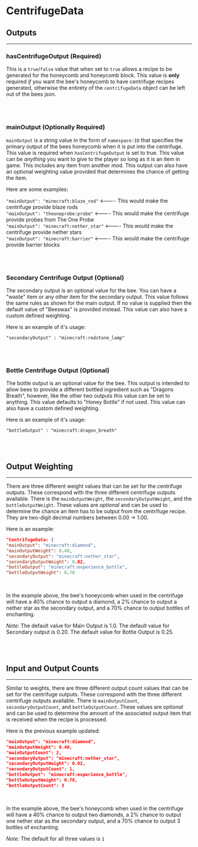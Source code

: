 # **CentrifugeData**

## **Outputs**
***

### **hasCentrifugeOutput** (Required)

This is a `true`/`false` value that when set to `true` allows a recipe to be generated for the honeycomb and honeycomb block. This value is **only** required *if* you want the bee's honeycomb to have centrifuge recipes generated, otherwise the entirety of the `centrifugeData` object can be left out of the bees json. 

<br>
<br>

### **mainOutput** (Optionally Required)

`mainOutput` is a string value in the form of `namespace:ID` that specifies the primary output of the bees honeycomb when it is put into the centrifuge. This value is required when `hasCentrifugeOutput` is set to true. This value can be  _anything_  you want to give to the player so long as it is an item in game. This includes any item from another mod. This output can also have an optional weighting value provided that determines the chance of getting the item.

Here are some examples:

`"mainOutput": "minecraft:blaze_rod"`  <---- This would make the centrifuge provide blaze rods  
`"mainOutput": "theoneprobe:probe"`  <---- This would make the centrifuge provide probes from The One Probe  
`"mainOutput": "minecraft:nether_star"`  <---- This would make the centrifuge provide nether stars  
`"mainOutput": "minecraft:barrier"`  <---- This would make the centrifuge provide barrier blocks  

<br>
<br>

### **Secondary Centrifuge Output** (Optional)

The secondary output is an optional value for the bee. You can have a "waste" item or any other item for the secondary output. This value follows the same rules as shown for the main output. If no value is supplied then the default value of "Beeswax" is provided instead. This value can also have a custom defined weighting.

Here is an example of it's usage:

`"secondaryOutput" : "minecraft:redstone_lamp"`

<br>
<br>

### **Bottle Centrifuge Output** (Optional)

The bottle output is an optional value for the bee. This output is intended to allow bees to provide a different bottled ingredient such as "Dragons Breath", however, like the other two outputs this value can be set to anything. This value defaults to "Honey Bottle" if not used. This value can also have a custom defined weighting.

Here is an example of it's usage:

`"bottleOutput" : "minecraft:dragon_breath"`

<br>
<br>

## **Output Weighting**
***

There are three different weight values that can be set for the centrifuge outputs. These correspond with the three different centrifuge outputs available. There is the `mainOutputWeight`, the `secondaryOutputWeight`, and the `bottleOutputWeight`. These values are *optional* and can be used to determine the chance an item has to be output from the centrifuge recipe. They are two-digit decimal numbers between 0.00 -> 1.00.

Here is an example:

```json
"CentrifugeData: {
"mainOutput": "minecraft:diamond",
"mainOutputWeight": 0.40,
"secondaryOutput": "minecraft:nether_star",
"secondaryOutputWeight": 0.02,
"bottleOutput": "minecraft:experience_bottle",
"bottleOutputWeight": 0.70
```
<br>

In the example above, the bee's honeycomb when used in the centrifuge will have a 40% chance to output a diamond, a 2% chance to output a nether star as the secondary output, and a 70% chance to output bottles of enchanting. <br>

*Note:* The default value for Main Output is 1.0. The default value for Secondary output is 0.20. The default value for Bottle Output is 0.25.

<br>
<br>

## **Input and Output Counts**
***

Similar to weights, there are three different output count values that can be set for the centrifuge outputs. These correspond with the three different centrifuge outputs available. There is `mainOutputCount`, `secondaryOutputCount`, and `bottleOutputCount`. These values are *optional* and can be used to determine the amount of the associated output item that is received when the recipe is processed.

Here is the previous example updated:

```json
"mainOutput": "minecraft:diamond",
"mainOutputWeight": 0.40,
"mainOutputCount": 2,
"secondaryOutput": "minecraft:nether_star",
"secondaryOutputWeight": 0.02,
"secondaryOutputCount": 1,
"bottleOutput": "minecraft:experience_bottle",
"bottleOutputWeight": 0.70,
"bottleOutputCount": 3
```
<br>

In the example above, the bee's honeycomb when used in the centrifuge will have a 40% chance to output two diamonds, a 2% chance to output one nether star as the secondary output, and a 70% chance to output 3 bottles of enchanting. <br>

*Note:* The default for all three values is `1`

<br>
<br>
<!--stackedit_data:
eyJoaXN0b3J5IjpbNjU3NzcwNzQ0XX0=
-->
